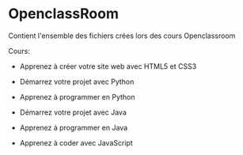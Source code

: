 # OpenclassRoom

Contient l'ensemble des fichiers crées lors des cours Openclassroom

Cours: 

- Apprenez à créer votre site web avec HTML5 et CSS3

- Démarrez votre projet avec Python

- Apprenez à programmer en Python

- Démarrez votre projet avec Java

- Apprenez à programmer en Java
 
- Apprenez à coder avec JavaScript
